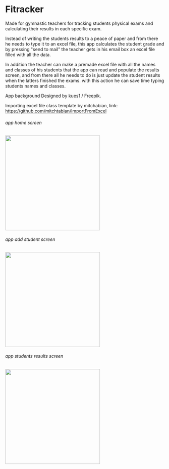 # Fitracker

Made for gymnastic teachers for tracking students physical exams and calculating their results in each specific exam.

Instead of writing the students results to a peace of paper and from there he needs to type it to an excel file,
this app calculates the student grade and by pressing "send to mail" the teacher gets in his email box an excel file filled with all the data. 

In addition the teacher can make a premade excel file with all the names and classes of his students that the app can read
and populate the results screen, and from there all he needs to do is just update the student results when the latters finished the exams. with this action he can save time typing students names and classes. 

App background Designed by kues1 / Freepik.

Importing excel file class template by mitchabian, link: https://github.com/mitchtabian/ImportFromExcel


###### app home screen
<img src="https://github.com/sagiK11/Fitracker/blob/master/screenshots/home.jpg" width="300" heigh="450">

###### app add student screen
<img src="https://github.com/sagiK11/Fitracker/blob/master/screenshots/add_1.jpg" width="300" heigh="450">

###### app students results screen
<img src="https://github.com/sagiK11/Fitracker/blob/master/screenshots/results.jpg" width="300" heigh="450">
